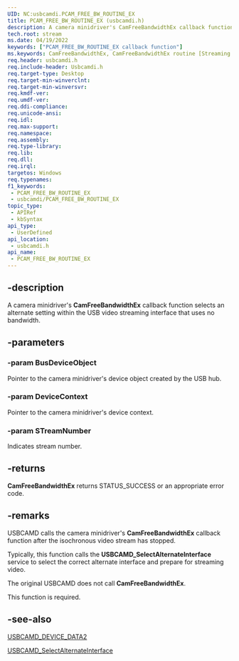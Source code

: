 ```yaml
---
UID: NC:usbcamdi.PCAM_FREE_BW_ROUTINE_EX
title: PCAM_FREE_BW_ROUTINE_EX (usbcamdi.h)
description: A camera minidriver's CamFreeBandwidthEx callback function selects an alternate setting within the USB video streaming interface that uses no bandwidth.
tech.root: stream
ms.date: 04/19/2022
keywords: ["PCAM_FREE_BW_ROUTINE_EX callback function"]
ms.keywords: CamFreeBandwidthEx, CamFreeBandwidthEx routine [Streaming Media Devices], PCAM_FREE_BW_ROUTINE_EX, stream.camfreebandwidthex, usbcamdi/CamFreeBandwidthEx, usbcmdpr_bf3efd8f-3320-469c-a358-85cf2d896caf.xml
req.header: usbcamdi.h
req.include-header: Usbcamdi.h
req.target-type: Desktop
req.target-min-winverclnt: 
req.target-min-winversvr: 
req.kmdf-ver: 
req.umdf-ver: 
req.ddi-compliance: 
req.unicode-ansi: 
req.idl: 
req.max-support: 
req.namespace: 
req.assembly: 
req.type-library: 
req.lib: 
req.dll: 
req.irql: 
targetos: Windows
req.typenames: 
f1_keywords:
 - PCAM_FREE_BW_ROUTINE_EX
 - usbcamdi/PCAM_FREE_BW_ROUTINE_EX
topic_type:
 - APIRef
 - kbSyntax
api_type:
 - UserDefined
api_location:
 - usbcamdi.h
api_name:
 - PCAM_FREE_BW_ROUTINE_EX
---
```


## -description

A camera minidriver's **CamFreeBandwidthEx** callback function selects an alternate setting within the USB video streaming interface that uses no bandwidth.

## -parameters

### -param BusDeviceObject

Pointer to the camera minidriver's device object created by the USB hub.

### -param DeviceContext

Pointer to the camera minidriver's device context.

### -param STreamNumber

Indicates stream number.

## -returns

**CamFreeBandwidthEx** returns STATUS_SUCCESS or an appropriate error code.

## -remarks

USBCAMD calls the camera minidriver's **CamFreeBandwidthEx** callback function after the isochronous video stream has stopped.

Typically, this function calls the **USBCAMD_SelectAlternateInterface** service to select the correct alternate interface and prepare for streaming video.

The original USBCAMD does not call **CamFreeBandwidthEx**.

This function is required.

## -see-also

[USBCAMD_DEVICE_DATA2](./ns-usbcamdi-_usbcamd_device_data2.md)

[USBCAMD_SelectAlternateInterface](./nf-usbcamdi-usbcamd_selectalternateinterface.md)